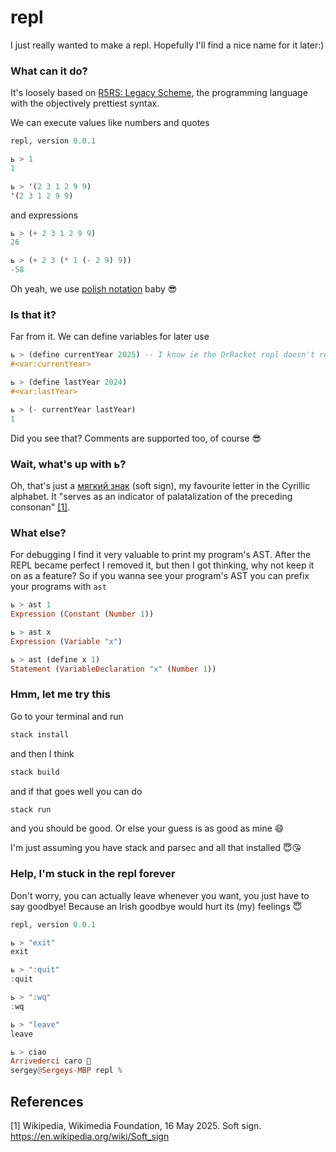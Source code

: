 # repl

I just really wanted to make a repl. Hopefully I'll find a nice name for it later:)

### What can it do?

It's loosely based on [R5RS: Legacy Scheme](https://docs.racket-lang.org/r5rs/index.html), the programming language with the objectively prettiest syntax.

We can execute values like numbers and quotes

```haskell
repl, version 0.0.1

ь > 1
1

ь > '(2 3 1 2 9 9)
'(2 3 1 2 9 9)
```

and expressions

```haskell
ь > (+ 2 3 1 2 9 9)
26

ь > (+ 2 3 (* 1 (- 2 9) 9))
-58
```

Oh yeah, we use [polish notation](https://dl.acm.org/doi/pdf/10.5555/1074100.1074698) baby 😎

### Is that it?

Far from it. We can define variables for later use

```haskell
ь > (define currentYear 2025) -- I know ie the DrRacket repl doesn't return this but god forbid a boy has some fun with it
#<var:currentYear>

ь > (define lastYear 2024)
#<var:lastYear>

ь > (- currentYear lastYear)
1
```

Did you see that? Comments are supported too, of course 😎


### Wait, what's up with ь?

Oh, that's just a [мягкий знак](https://ru.wikipedia.org/wiki/%D0%AC) (soft sign), my favourite letter in the Cyrillic alphabet. It "serves as an indicator of palatalization of the preceding consonan" [[1]](#1).

### What else?

For debugging I find it very valuable to print my program's AST. After the REPL became perfect I removed it, but then I got thinking, why not keep it on as a feature? So if you wanna see your program's AST you can prefix your programs with `ast`

```haskell
ь > ast 1
Expression (Constant (Number 1))

ь > ast x
Expression (Variable "x")

ь > ast (define x 1)
Statement (VariableDeclaration "x" (Number 1))
```

### Hmm, let me try this

Go to your terminal and run

```bash
stack install
```

and then I think

```bash
stack build
```

and if that goes well you can do

```bash
stack run
```

and you should be good. Or else your guess is as good as mine 😄

I'm just assuming you have stack and parsec and all that installed 😇😘

### Help, I'm stuck in the repl forever

Don't worry, you can actually leave whenever you want, you just have to say goodbye! Because an Irish goodbye would hurt its (my) feelings 😇

```haskell
repl, version 0.0.1

ь > "exit"
exit

ь > ":quit"
:quit

ь > ":wq"
:wq

ь > "leave"
leave

ь > ciao
Arrivederci caro 👋
sergey@Sergeys-MBP repl %
```

## References
<a id="1">[1]</a> 
Wikipedia, Wikimedia Foundation, 16 May 2025.
Soft sign.
https://en.wikipedia.org/wiki/Soft_sign